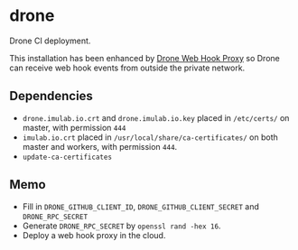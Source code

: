 # drone

Drone CI deployment.

This installation has been enhanced by [Drone Web Hook Proxy](https://github.com/imulab-x/drone-webhook-proxy) so Drone can receive web hook events from outside the private network.

## Dependencies

- `drone.imulab.io.crt` and `drone.imulab.io.key` placed in `/etc/certs/` on master, with permission `444`
- `imulab.io.crt` placed in `/usr/local/share/ca-certificates/` on both master and workers, with permission `444`.
- `update-ca-certificates`

## Memo

- Fill in `DRONE_GITHUB_CLIENT_ID`, `DRONE_GITHUB_CLIENT_SECRET` and `DRONE_RPC_SECRET`
- Generate `DRONE_RPC_SECRET` by `openssl rand -hex 16`.
- Deploy a web hook proxy in the cloud.